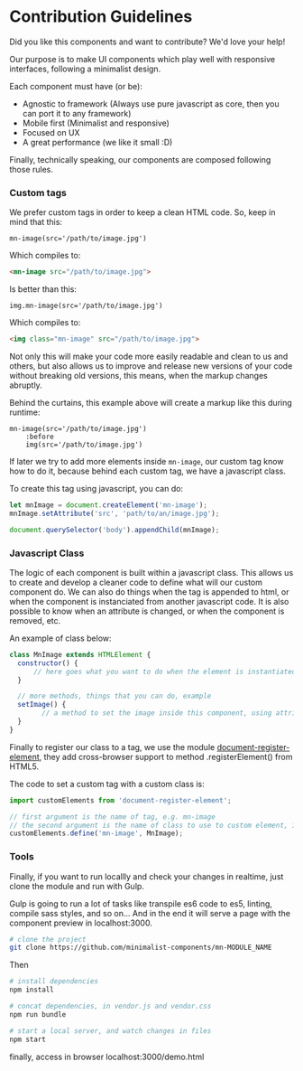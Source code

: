# Contribution Guidelines

Did you like this components and want to contribute? We'd love your help!

Our purpose is to make UI components which play well with responsive interfaces, following a minimalist design.

Each component must have (or be):

- Agnostic to framework (Always use pure javascript as core, then you can port it to any framework)
- Mobile first (Minimalist and responsive)
- Focused on UX
- A great performance (we like it small :D)

Finally, technically speaking, our components are composed following those rules.

### Custom tags

We prefer custom tags in order to keep a clean HTML code. So, keep in mind that this:

```pug
mn-image(src='/path/to/image.jpg')
```

Which compiles to:

```html
<mn-image src="/path/to/image.jpg">
```

Is better than this:

```pug
img.mn-image(src='/path/to/image.jpg')
```

Which compiles to:

```html
<img class="mn-image" src="/path/to/image.jpg">
```

Not only this will make your code more easily readable and clean to us and others, but also allows us to improve and release new versions of your code without breaking old versions, this means, when the markup changes abruptly.

Behind the curtains, this example above will create a markup like this during runtime:

```pug
mn-image(src='/path/to/image.jpg')
    :before
    img(src='/path/to/image.jpg')
```

If later we try to add more elements inside `mn-image`, our custom tag know how to do it, because behind each custom tag, we have a javascript class.

To create this tag using javascript, you can do:

```js
let mnImage = document.createElement('mn-image');
mnImage.setAttribute('src', 'path/to/an/image.jpg');

document.querySelector('body').appendChild(mnImage);
```

### Javascript Class

The logic of each component is built within a javascript class. This allows us to create and develop a cleaner code to define what will our custom component do. We can also do things when the tag is appended to html, or when the component is instanciated from another javascript code. It is also possible to know when an attribute is changed, or when the component is removed, etc.

An example of class below:

```js
class MnImage extends HTMLElement {
  constructor() {
      // here goes what you want to do when the element is instantiated via html or javascript
  }

  // more methods, things that you can do, example
  setImage() {
        // a method to set the image inside this component, using attributes defined in the component
  }
}
```

Finally to register our class to a tag, we use the module [document-register-element](https://github.com/WebReflection/document-register-element), they add cross-browser support to method .registerElement() from HTML5.

The code to set a custom tag with a custom class is:

```js
import customElements from 'document-register-element';

// first argument is the name of tag, e.g. mn-image
// the second argument is the name of class to use to custom element, in example below, MnImage
customElements.define('mn-image', MnImage);
```


### Tools

Finally, if you want to run locallly and check your changes in realtime, just clone the module and run with Gulp.

Gulp is going to run a lot of tasks like transpile es6 code to es5, linting, compile sass styles, and so on... And in the end it will serve a page with the component preview in localhost:3000.

```sh
# clone the project
git clone https://github.com/minimalist-components/mn-MODULE_NAME
```

Then

```sh
# install dependencies
npm install
```

```sh
# concat dependencies, in vendor.js and vendor.css
npm run bundle
```

```sh
# start a local server, and watch changes in files
npm start
```

finally, access in browser localhost:3000/demo.html
